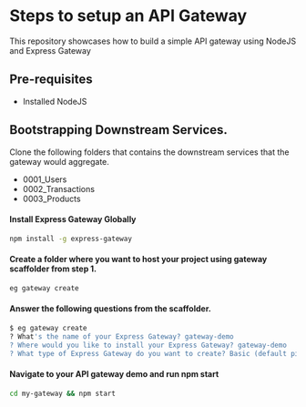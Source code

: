 # Steps to setup an API Gateway

This repository showcases how to build a simple API gateway using NodeJS and Express Gateway

## Pre-requisites

- Installed NodeJS

## Bootstrapping Downstream Services.

Clone the following folders that contains the downstream services that the gateway would aggregate.

- 0001_Users
- 0002_Transactions
- 0003_Products

#### Install Express Gateway Globally

```sh
npm install -g express-gateway
```

#### Create a folder where you want to host your project using gateway scaffolder from step 1.

```sh
eg gateway create
```

#### Answer the following questions from the scaffolder.

```sh
$ eg gateway create
? What's the name of your Express Gateway? gateway-demo
? Where would you like to install your Express Gateway? gateway-demo
? What type of Express Gateway do you want to create? Basic (default pipeline with proxy)
```

#### Navigate to your API gateway demo and run npm start

```sh
cd my-gateway && npm start
```